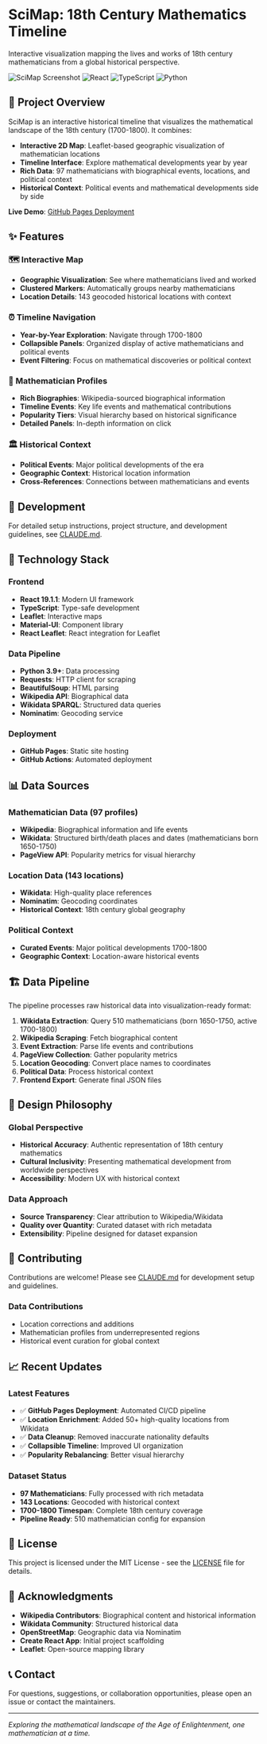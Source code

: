 # SciMap: 18th Century Mathematics Timeline

Interactive visualization mapping the lives and works of 18th century mathematicians from a global historical perspective.

![SciMap Screenshot](https://img.shields.io/badge/Status-Active%20Development-brightgreen) ![React](https://img.shields.io/badge/React-19.1.1-blue) ![TypeScript](https://img.shields.io/badge/TypeScript-4.9.5-blue) ![Python](https://img.shields.io/badge/Python-3.9+-green)

## 🎯 Project Overview

SciMap is an interactive historical timeline that visualizes the mathematical landscape of the 18th century (1700-1800). It combines:

- **Interactive 2D Map**: Leaflet-based geographic visualization of mathematician locations
- **Timeline Interface**: Explore mathematical developments year by year
- **Rich Data**: 97 mathematicians with biographical events, locations, and political context
- **Historical Context**: Political events and mathematical developments side by side

**Live Demo**: [GitHub Pages Deployment](https://chihchengliang.github.io/scimap)

## ✨ Features

### 🗺️ Interactive Map
- **Geographic Visualization**: See where mathematicians lived and worked
- **Clustered Markers**: Automatically groups nearby mathematicians
- **Location Details**: 143 geocoded historical locations with context

### ⏰ Timeline Navigation
- **Year-by-Year Exploration**: Navigate through 1700-1800
- **Collapsible Panels**: Organized display of active mathematicians and political events
- **Event Filtering**: Focus on mathematical discoveries or political context

### 👥 Mathematician Profiles
- **Rich Biographies**: Wikipedia-sourced biographical information
- **Timeline Events**: Key life events and mathematical contributions
- **Popularity Tiers**: Visual hierarchy based on historical significance
- **Detailed Panels**: In-depth information on click

### 🏛️ Historical Context
- **Political Events**: Major political developments of the era
- **Geographic Context**: Historical location information
- **Cross-References**: Connections between mathematicians and events

## 🚀 Development

For detailed setup instructions, project structure, and development guidelines, see [CLAUDE.md](CLAUDE.md).

## 🔧 Technology Stack

### Frontend
- **React 19.1.1**: Modern UI framework
- **TypeScript**: Type-safe development
- **Leaflet**: Interactive maps
- **Material-UI**: Component library
- **React Leaflet**: React integration for Leaflet

### Data Pipeline
- **Python 3.9+**: Data processing
- **Requests**: HTTP client for scraping
- **BeautifulSoup**: HTML parsing
- **Wikipedia API**: Biographical data
- **Wikidata SPARQL**: Structured data queries
- **Nominatim**: Geocoding service

### Deployment
- **GitHub Pages**: Static site hosting
- **GitHub Actions**: Automated deployment

## 📊 Data Sources

### Mathematician Data (97 profiles)
- **Wikipedia**: Biographical information and life events
- **Wikidata**: Structured birth/death places and dates (mathematicians born 1650-1750)
- **PageView API**: Popularity metrics for visual hierarchy

### Location Data (143 locations)
- **Wikidata**: High-quality place references
- **Nominatim**: Geocoding coordinates
- **Historical Context**: 18th century global geography

### Political Context
- **Curated Events**: Major political developments 1700-1800
- **Geographic Context**: Location-aware historical events

## 🏗️ Data Pipeline

The pipeline processes raw historical data into visualization-ready format:

1. **Wikidata Extraction**: Query 510 mathematicians (born 1650-1750, active 1700-1800)
2. **Wikipedia Scraping**: Fetch biographical content
3. **Event Extraction**: Parse life events and contributions
4. **PageView Collection**: Gather popularity metrics
5. **Location Geocoding**: Convert place names to coordinates
6. **Political Data**: Process historical context
7. **Frontend Export**: Generate final JSON files

## 🎨 Design Philosophy

### Global Perspective
- **Historical Accuracy**: Authentic representation of 18th century mathematics
- **Cultural Inclusivity**: Presenting mathematical development from worldwide perspectives
- **Accessibility**: Modern UX with historical context

### Data Approach
- **Source Transparency**: Clear attribution to Wikipedia/Wikidata
- **Quality over Quantity**: Curated dataset with rich metadata
- **Extensibility**: Pipeline designed for dataset expansion

## 🤝 Contributing

Contributions are welcome! Please see [CLAUDE.md](CLAUDE.md) for development setup and guidelines.

### Data Contributions
- Location corrections and additions
- Mathematician profiles from underrepresented regions
- Historical event curation for global context

## 📈 Recent Updates

### Latest Features
- ✅ **GitHub Pages Deployment**: Automated CI/CD pipeline
- ✅ **Location Enrichment**: Added 50+ high-quality locations from Wikidata
- ✅ **Data Cleanup**: Removed inaccurate nationality defaults
- ✅ **Collapsible Timeline**: Improved UI organization
- ✅ **Popularity Rebalancing**: Better visual hierarchy

### Dataset Status
- **97 Mathematicians**: Fully processed with rich metadata
- **143 Locations**: Geocoded with historical context
- **1700-1800 Timespan**: Complete 18th century coverage
- **Pipeline Ready**: 510 mathematician config for expansion

## 📄 License

This project is licensed under the MIT License - see the [LICENSE](LICENSE) file for details.

## 🙏 Acknowledgments

- **Wikipedia Contributors**: Biographical content and historical information
- **Wikidata Community**: Structured historical data
- **OpenStreetMap**: Geographic data via Nominatim
- **Create React App**: Initial project scaffolding
- **Leaflet**: Open-source mapping library

## 📞 Contact

For questions, suggestions, or collaboration opportunities, please open an issue or contact the maintainers.

---

*Exploring the mathematical landscape of the Age of Enlightenment, one mathematician at a time.*